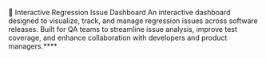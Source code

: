 🧪 Interactive Regression Issue Dashboard
An interactive dashboard designed to visualize, track, and manage regression issues across software releases.
Built for QA teams to streamline issue analysis, improve test coverage, and enhance collaboration with developers and product managers.****
